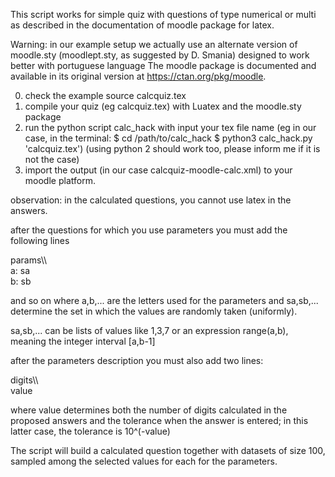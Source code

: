 This script works for simple quiz with questions of type numerical or multi as
described in the documentation of moodle package for latex.


Warning: in our example setup we actually use an alternate version of moodle.sty (moodlept.sty, as suggested by D. Smania) designed to work better with portuguese language
The moodle package is documented and available in its original version at https://ctan.org/pkg/moodle.



0) check the example source calcquiz.tex
1) compile your quiz (eg calcquiz.tex) with Luatex and the moodle.sty package
2) run the python script calc_hack with input  your tex file name
(eg in our case, in the terminal:
$ cd /path/to/calc_hack
$ python3 calc_hack.py 'calcquiz.tex')
(using python 2 should work too, please inform me if it is not the case)
3) import the output (in our case calcquiz-moodle-calc.xml) to your moodle platform.

observation:
in the calculated questions, you cannot use latex in the answers.


 after the questions for which you use parameters you must add the
 following lines

 params\\\\  
 a: sa  
 b: sb  

 and so on where a,b,... are the letters used for the parameters
 and sa,sb,... determine the set in which the values are randomly taken (uniformly).

 sa,sb,... can be lists of values like 1,3,7
 or an expression range(a,b), meaning the integer interval [a,b-1]

 after the parameters description you must also add two lines:


 digits\\\\  
 value  

 where value determines both the number of digits calculated in the proposed answers
 and the tolerance when the answer is entered; in this latter case, the tolerance is 10^(-value)

The script will build a calculated question together with datasets of size 100, sampled among the selected values for each
for the parameters.
